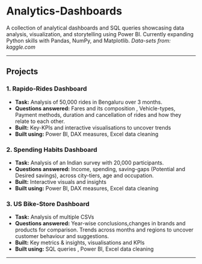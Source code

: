 # Analytics-Dashboards

A collection of analytical dashboards and SQL queries showcasing data analysis, visualization, and storytelling using Power BI. Currently expanding Python skills with Pandas, NumPy, and Matplotlib.   *Data-sets from: kaggle.com*

---

## Projects

### 1. Rapido-Rides Dashboard
- **Task:** Analysis of 50,000 rides in Bengaluru over 3 months. 
- **Questions answered:** Fares and its composition , Vehicle-types, Payment methods, duration and cancellation of rides and how they relate to each other.
- **Built:** Key-KPIs and interactive visualisations to uncover trends
- **Built using:** Power BI, DAX measures, Excel data cleaning 

### 2. Spending Habits Dashboard
- **Task:** Analysis of an Indian survey with 20,000 participants.
- **Questions answered:** Income, spending, saving-gaps (Potential and Desired savings), across city-tiers, age and occupation.
- **Built:** Interactive visuals and insights 
- **Built using:** Power BI, DAX measures, Excel data cleaning

### 3. US Bike-Store Dashboard
- **Task:** Analysis of multiple CSVs
- **Questions answered:** Year-wise conclusions,changes in brands and products for comparison. Trends across months and regions to uncover customer behaviour and suggestions.
- **Built:** Key metrics & insights, visualisations and KPIs 
- **Built using:** SQL queries , Power BI, Excel data cleaning

  
---


